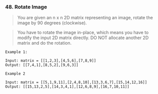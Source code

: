 ### 48. Rotate Image
> You are given an n x n 2D matrix representing an image, rotate the image by 90 degrees (clockwise).

>You have to rotate the image in-place, which means you have to modify the input 2D matrix directly. DO NOT allocate another 2D matrix and do the rotation.

```text
Example 1:

Input: matrix = [[1,2,3],[4,5,6],[7,8,9]]
Output: [[7,4,1],[8,5,2],[9,6,3]]
```

```text
Example 2

Input: matrix = [[5,1,9,11],[2,4,8,10],[13,3,6,7],[15,14,12,16]]
Output: [[15,13,2,5],[14,3,4,1],[12,6,8,9],[16,7,10,11]]
```